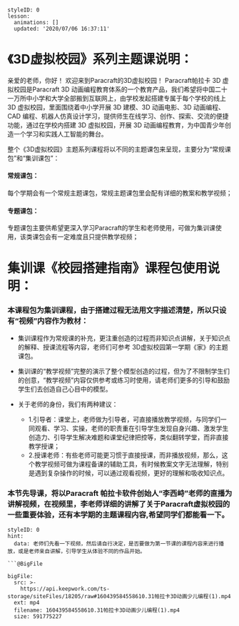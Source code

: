 ### 
<style>
  .markdown-body hr {
    height: 1px;
  }
</style>





```@Lesson
styleID: 0
lesson:
  animations: []
  updated: '2020/07/06 16:37:11'

```


# **《3D虚拟校园》系列主题课说明：**
亲爱的老师，你好！
欢迎来到Paracraft的3D虚拟校园！
Paracraft帕拉卡 3D 虚拟校园是Paracraft 3D 动画编程教育体系的一个教育产品，我们希望将中国二十一万所中小学和大学全部搬到互联网上，由学校发起搭建专属于每个学校的线上 3D 虚拟校园，里面围绕着中小学开展 3D 建模、3D 动画电影、3D 动画编程、CAD 编程、机器人仿真设计学习，提供师生在线学习、创作、探索、交流的便捷功能，通过在学校内搭建 3D 虚拟校园，开展 3D 动画编程教育，为中国青少年创造一个学习和实践人工智能的舞台。

整个《3D虚拟校园》主题系列课程将以不同的主题课包来呈现，主要分为“常规课包”和“集训课包”：
#### 常规课包：
每个学期会有一个常规主题课包，常规主题课包里会配有详细的教案和教学视频；
#### 专题课包：

专题课包主要供希望更深入学习Paracraft的学生和老师使用，可做为集训课使用，该类课包会有一定难度且只提供教学视频；




# **集训课《校园搭建指南》课程包使用说明：**

### 本课程包为集训课程，由于搭建过程无法用文字描述清楚，所以只设有“视频”内容作为教材：
* 集训课程作为常规课的补充，更注重创造的过程而非知识点讲解，关于知识点的解释、授课流程等内容，老师们可参考 3D虚拟校园第一学期《家》的主题课包。

* 集训课的“教学视频”完整的演示了整个模型创造的过程，但为了不限制学生们的创意，“教学视频”内容仅供参考或练习时使用，请老师们更多的引导和鼓励学生们去创造自己心目中的模型。
* 关于老师的身份，我们有两种建议：
  * 1.引导者：课堂上，老师做为引导者，可直接播放教学视频，与同学们一同观看、学习、实操，老师的职责重在引导学生发现自身兴趣、激发学生创造力、引导学生解决难题和课堂纪律把控等，类似翻转学堂，而非直接教学授课；
  * 2.授课老师：有些老师可能更习惯于直接授课，而非播放视频，那么，这个教学视频可做为课程备课的辅助工具，有时候教案文字无法理解，特别是遇到复杂操作的时候，可以通过观看视频，更好的理解和吸收知识点。




### 本节先导课，将以Paracraft 帕拉卡软件创始人“李西峙”老师的直播为讲解视频，在视频里，李老师详细的讲解了关于Paracraft虚拟校园的一些重要体验，还有本学期的主题课程内容,希望同学们都能看一下。



```@Hint
styleID: 0
hint:
  data: 老师们先看一下视频，然后请自行决定，是否要做为第一节课的课程内容来进行播放，或是老师亲自讲解，引导学生从体验不同的作品开始。

```


```
```@BigFile

bigFile:
  src: >-
    https://api.keepwork.com/ts-storage/siteFiles/18205/raw#160439584558610.31帕拉卡3D动画少儿编程(1).mp4
  ext: mp4
  filename: 160439584558610.31帕拉卡3D动画少儿编程(1).mp4
  size: 591775227
          
```